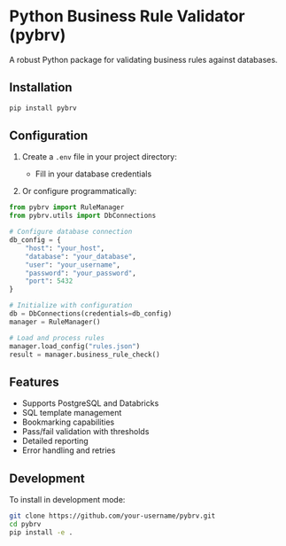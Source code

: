 # Python Business Rule Validator (pybrv)

A robust Python package for validating business rules against databases.

## Installation

```bash
pip install pybrv
```

## Configuration

1. Create a `.env` file in your project directory:
   - Fill in your database credentials

2. Or configure programmatically:
```python
from pybrv import RuleManager
from pybrv.utils import DbConnections

# Configure database connection
db_config = {
    "host": "your_host",
    "database": "your_database",
    "user": "your_username",
    "password": "your_password",
    "port": 5432
}

# Initialize with configuration
db = DbConnections(credentials=db_config)
manager = RuleManager()

# Load and process rules
manager.load_config("rules.json")
result = manager.business_rule_check()
```

## Features

- Supports PostgreSQL and Databricks
- SQL template management
- Bookmarking capabilities
- Pass/fail validation with thresholds
- Detailed reporting
- Error handling and retries

## Development

To install in development mode:
```bash
git clone https://github.com/your-username/pybrv.git
cd pybrv
pip install -e .
```
